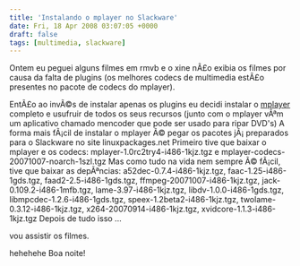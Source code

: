 ```yaml
---
title: 'Instalando o mplayer no Slackware'
date: Fri, 18 Apr 2008 03:07:05 +0000
draft: false
tags: [multimedia, slackware]
---
```

Ontem eu peguei alguns filmes em rmvb e o xine nÃ£o exibia os filmes por causa da falta de plugins (os melhores codecs de multimedia estÃ£o presentes no pacote de codecs do mplayer).

EntÃ£o ao invÃ©s de instalar apenas os plugins eu decidi instalar o [mplayer](http://mplayerhq.hu "Mplayer - mÃdia player completo para Linux") completo e usufruir de todos os seus recursos (junto com o mplayer vÃªm um aplicativo chamado mencoder que pode ser usado para ripar DVD's) A forma mais fÃ¡cil de instalar o mplayer Ã© pegar os pacotes jÃ¡ preparados para o Slackware no site linuxpackages.net Primeiro tive que baixar o mplayer e os codecs: mplayer-1.0rc2try4-i486-1kjz.tgz e mplayer-codecs-20071007-noarch-1szl.tgz Mas como tudo na vida nem sempre Ã© fÃ¡cil, tive que baixar as depÃªncias: a52dec-0.7.4-i486-1kjz.tgz, faac-1.25-i486-1gds.tgz, faad2-2.5-i486-1gds.tgz, ffmpeg-20071007-i486-1kjz.tgz, jack-0.109.2-i486-1mfb.tgz, lame-3.97-i486-1kjz.tgz, libdv-1.0.0-i486-1gds.tgz, libmpcdec-1.2.6-i486-1gds.tgz, speex-1.2beta2-i486-1kjz.tgz, twolame-0.3.12-i486-1kjz.tgz, x264-20070914-i486-1kjz.tgz, xvidcore-1.1.3-i486-1kjz.tgz Depois de tudo isso ...

vou assistir os filmes.

hehehehe Boa noite!